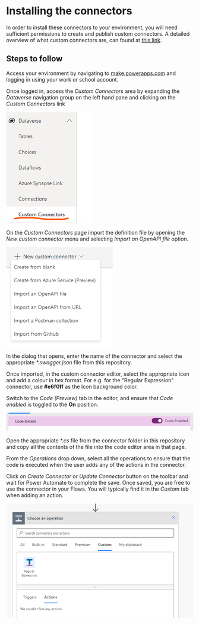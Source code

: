 # Installing the connectors

In order to install these connectors to your environment, you will need sufficient permissions to create and publish custom connectors. A detailed overview of what custom connectors are, can found at [this link](https://docs.microsoft.com/en-us/connectors/custom-connectors/).

## Steps to follow

Access your environment by navigating to [make.powerapps.com](https://make.powerapps.com) and logging in using your work or school account.

Once logged in, access the _Custom Connectors_ area by expanding the _Dataverse_ navigation group on the left hand pane and clicking on the _Custom Connectors_ link

![](./step-1.png)

On the _Custom Connectors_ page import the definition file by opening the _New custom connector_ menu and selecting _Import an OpenAPI file_ option.

![](./step-2.png)

In the dialog that opens, enter the name of the connector and select the appropriate _*.swagger.json_ file from this repository.

Once imported, in the custom connector editor, select the appropriate icon and add a colour in hex format. For e.g. for the "Regular Expression" connector, use **#e6f0ff** as the Icon background color.

Switch to the _Code (Preview)_ tab in the editor, and ensure that _Code enabled_ is toggled to the **On** position.

![](./step-3.png)

Open the appropriate _*.cs_ file from the connector folder in this repository and copy all the contents of the file into the code editor area in that page.

From the _Operations_ drop down, select all the operations to ensure that the code is executed when the user adds any of the actions in the connector.

Click on _Create Connector_ or _Update Connector_ button on the toolbar and wait for Power Automate to complete the save. Once saved, you are free to use the connector in your Flows. You will typically find it in the _Custom_ tab when adding an action.

![](./step-4.png)
